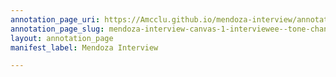 ```yaml
---
annotation_page_uri: https://Amcclu.github.io/mendoza-interview/annotations/mendoza-interview-canvas-1-interviewee--tone-change--body-language--squint--tilt-head-.json
annotation_page_slug: mendoza-interview-canvas-1-interviewee--tone-change--body-language--squint--tilt-head-
layout: annotation_page
manifest_label: Mendoza Interview

---
```


